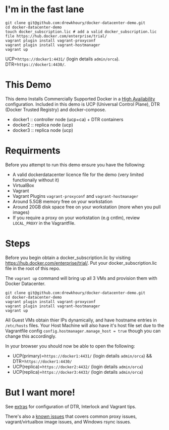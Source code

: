 # I'm in the fast lane
```
git clone git@github.com:drewkhoury/docker-datacenter-demo.git
cd docker-datacenter-demo
touch docker_subscription.lic # add a valid docker_subscription.lic file https://hub.docker.com/enterprise/trial/
vagrant plugin install vagrant-proxyconf
vagrant plugin install vagrant-hostmanager
vagrant up
```

UCP=`https://docker1:4431/` (login details `admin/orca`).
DTR=`https://docker1:4430/`.

# This Demo

This demo Installs Commercially Supported Docker in a [High Availability](https://docs.docker.com/ucp/understand_ha/) configuration. Included in this demo is UCP (Universal Control Plane), DTR (Docker Trusted Registry) and docker-compose.

- docker1 :: controller node (ucp+ca) + DTR containers
- docker2 :: replica node (ucp)
- docker3 :: replica node (ucp)

# Requirments

Before you attempt to run this demo ensure you have the following:

- A valid dockerdatacenter licence file for the demo (very limited functionaily without it) 
- VirtualBox
- Vagrant
- Vagrant Plugins `vagrant-proxyconf` and `vagrant-hostmanager`
- Around 5.5GB memory free on your workstation
- Around 20GB disk space free on your workstation (more when you pull images)
- If you require a proxy on your workstation (e.g cntlm), review `LOCAL_PROXY` in the Vagrantfile.

# Steps

Before you begin obtain a docker_subscription.lic by visiting https://hub.docker.com/enterprise/trial/. Put your docker_subscription.lic file in the root of this repo.

The `vagrant up` command will bring up all 3 VMs and provision them with Docker Datacenter.

```
git clone git@github.com:drewkhoury/docker-datacenter-demo.git
cd docker-datacenter-demo
vagrant plugin install vagrant-proxyconf
vagrant plugin install vagrant-hostmanager
vagrant up
```

All Guest VMs obtain thier IPs dynamically, and have hostname entries in `/etc/hosts` files. Your Host Machine will also have it's host file set due to the Vagrantfile config `config.hostmanager.manage_host = true` though you can change this accordingly.

In your browser you should now be able to open the following:

- UCP(primary)=`https://docker1:4431/` (login details `admin/orca`) && DTR=`https://docker1:4430/`
- UCP(replica)=`https://docker2:4432/` (login details `admin/orca`)
- UCP(replica)=`https://docker3:4433/` (login details `admin/orca`)

# But I want more!

See [extras](EXTRAS.md) for configuration of DTR, Interlock and Vagrant tips.

There's also a [known issues](KNOWN-ISSUES.md) that covers common proxy issues, vagrant/virtualbox image issues, and Windows rsync issues.